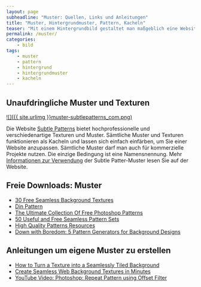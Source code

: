 ```yaml
---
layout: page
subheadline: "Muster: Quellen, Links und Anleitungen"
title: "Muster, Hintergrundmuster, Pattern, Kacheln"
teaser: "Mit einem Hintergrundbild gestaltet man maßgeblich eine Website. Vor allem Kacheln sind beliebt. Doch diese kann man nicht nur für Webdesigns nutzen, sondern auch für eigene Präsentationen. Eine Sammlung mit Links zu kostenlosen Downloads und Muster-Generatoren sowie Anleitungen, wie man eigene Muster erstellt."
permalink: /muster/
categories:
    - bild
tags:
    - muster
    - pattern
    - hintergrund
    - hintergrundmuster
    - kacheln
---
```


## Unaufdringliche Muster und Texturen

[![]({{ site.urlimg }}muster-subtlepatterns_com.png)][1]

Die Website [Subtle Patterns][1] bietet hochprofessionelle und verschiedenartige Texturen und Muster. Sämtliche Muster und Texturen funktionieren als Kacheln und lassen sich einfach einfärben, um Sie einer Website anzupassen. Sämtliche Muster darf man auch für kommerzielle Projekte nutzen. Die einzige Bedingung ist eine Namensnennung. Mehr [Informationen zur Verwendung][2] der Subtle Patter-Muster lesen Sie auf der Website.



## Freie Downloads: Muster 

* [30 Free Seamless Background Textures](http://lostandtaken.com/blog/2012/1/4/30-free-seamless-background-textures.html)
* [Din Pattern](http://www.dinpattern.com/)
* [The Ultimate Collection Of Free Photoshop Patterns](http://www.smashingmagazine.com/2009/02/12/the-ultimate-collection-of-free-photoshop-patterns/)
* [50 Useful and Free Seamless Pattern Sets](http://www.noupe.com/design/50-useful-and-free-seamless-pattern-sets.html)
* [High Quality Patterns Resources](http://www.noupe.com/freebie/high-quality-patterns-resources.html)
* [Down with Boredom: 5 Pattern Generators for Background Designs](http://www.noupe.com/tools/down-with-boredom-5-pattern-generators-for-background-designs-75455.html)



## Anleitungen um eigene Muster zu erstellen

* [How to Turn a Texture into a Seamlessly Tiled Background](http://psd.tutsplus.com/articles/how-a-turn-a-texture-into-a-seamlessly-tiled-background/)
* [Create Seamless Web Background Textures in Minutes](http://designshack.net/articles/css/create-seamless-web-background-textures-in-minutes)
* [YouTube Video: Photoshop: Repeat Pattern using Offset Filter](http://www.youtube.com/watch?v=KXVOAV3UGTI)






 [1]: http://subtlepatterns.com/
 [2]: http://subtlepatterns.com/about/
 [3]: #
 [4]: #
 [5]: #
 [6]: #
 [7]: #
 [8]: #
 [9]: #
 [10]: #
